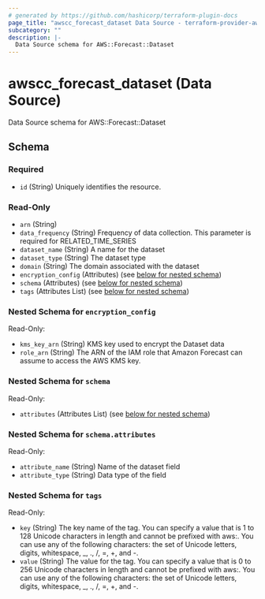 ```yaml
---
# generated by https://github.com/hashicorp/terraform-plugin-docs
page_title: "awscc_forecast_dataset Data Source - terraform-provider-awscc"
subcategory: ""
description: |-
  Data Source schema for AWS::Forecast::Dataset
---
```


# awscc_forecast_dataset (Data Source)

Data Source schema for AWS::Forecast::Dataset



<!-- schema generated by tfplugindocs -->
## Schema

### Required

- `id` (String) Uniquely identifies the resource.

### Read-Only

- `arn` (String)
- `data_frequency` (String) Frequency of data collection. This parameter is required for RELATED_TIME_SERIES
- `dataset_name` (String) A name for the dataset
- `dataset_type` (String) The dataset type
- `domain` (String) The domain associated with the dataset
- `encryption_config` (Attributes) (see [below for nested schema](#nestedatt--encryption_config))
- `schema` (Attributes) (see [below for nested schema](#nestedatt--schema))
- `tags` (Attributes List) (see [below for nested schema](#nestedatt--tags))

<a id="nestedatt--encryption_config"></a>
### Nested Schema for `encryption_config`

Read-Only:

- `kms_key_arn` (String) KMS key used to encrypt the Dataset data
- `role_arn` (String) The ARN of the IAM role that Amazon Forecast can assume to access the AWS KMS key.


<a id="nestedatt--schema"></a>
### Nested Schema for `schema`

Read-Only:

- `attributes` (Attributes List) (see [below for nested schema](#nestedatt--schema--attributes))

<a id="nestedatt--schema--attributes"></a>
### Nested Schema for `schema.attributes`

Read-Only:

- `attribute_name` (String) Name of the dataset field
- `attribute_type` (String) Data type of the field



<a id="nestedatt--tags"></a>
### Nested Schema for `tags`

Read-Only:

- `key` (String) The key name of the tag. You can specify a value that is 1 to 128 Unicode characters in length and cannot be prefixed with aws:. You can use any of the following characters: the set of Unicode letters, digits, whitespace, _, ., /, =, +, and -.
- `value` (String) The value for the tag. You can specify a value that is 0 to 256 Unicode characters in length and cannot be prefixed with aws:. You can use any of the following characters: the set of Unicode letters, digits, whitespace, _, ., /, =, +, and -.
